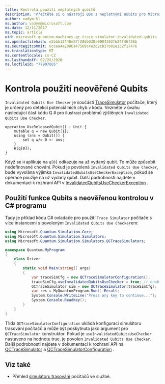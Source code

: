 ```yaml
---
title: Kontrola použití neplatných qubitů
description: 'Přečtěte si o nástroji QDK s neplatnými Qubits pro Microsoft, který kontroluje kód Q # pro potenciálně neplatnou Qubits.'
author: vadym-kl
ms.author: vadym@microsoft.com
ms.date: 12/11/2017
ms.topic: article
uid: microsoft.quantum.machines.qc-trace-simulator.invalidated-qubits
ms.openlocfilehash: e2bbb12448e27f28db030a0084302fb24f46f26b
ms.sourcegitcommit: 6ccea4a2006a47569c4e2c2cb37001e132f17476
ms.translationtype: MT
ms.contentlocale: cs-CZ
ms.lasthandoff: 02/28/2020
ms.locfileid: "77907065"
---
```

# <a name="invalidated-qubits-use-checker"></a>Kontrola použití neověřené Qubits

`Invalidated Qubits Use Checker` je součástí [TraceSimulator](xref:microsoft.quantum.machines.qc-trace-simulator.intro) počítače, který je určený pro detekci potenciálních chyb v kódu. Vezměte v úvahu následující část kódu Q # pro ilustraci problémů zjištěných `Invalidated Qubits Use Checker`.

```qsharp
operation UseReleasedQubit() : Unit {
    mutable q = new Qubit[1];
    using (ans = Qubit()) {
        set q w/= 0 <- ans;
    }
    H(q[0]);
}
```

Když se `H` aplikuje na `q[0]` odkazuje na už vydaný qubit. To může způsobit nedefinované chování. Pokud je povolená `Invalidated Qubits Use Checker`, bude vyvolána výjimka `InvalidatedQubitsUseCheckerException`, pokud se operace použije na už vydaný qubit. Další podrobnosti najdete v dokumentaci k rozhraní API v [InvalidatedQubitsUseCheckerException](https://docs.microsoft.com/dotnet/api/Microsoft.Quantum.Simulation.Simulators.QCTraceSimulators.InvalidatedQubitsUseCheckerException) .

## <a name="using-the-invalidated-qubits-use-checker-in-your-c-program"></a>Použití funkce Qubits s neověřenou kontrolou v C# programu

Tady je příklad kódu C# ovladače pro použití `Trace
Simulator` počítače s více instancemi s povoleným `Invalidated Qubits Use Checker`em: 

```csharp
using Microsoft.Quantum.Simulation.Core;
using Microsoft.Quantum.Simulation.Simulators;
using Microsoft.Quantum.Simulation.Simulators.QCTraceSimulators;

namespace Quantum.MyProgram
{
    class Driver
    {
        static void Main(string[] args)
        {
            var traceSimCfg = new QCTraceSimulatorConfiguration();
            traceSimCfg.useInvalidatedQubitsUseChecker = true; // enables useInvalidatedQubitsUseChecker
            QCTraceSimulator sim = new QCTraceSimulator(traceSimCfg);
            var res = MyQuantumProgram.Run().Result;
            System.Console.WriteLine("Press any key to continue...");
            System.Console.ReadKey();
        }
    }
}
```

Třída `QCTraceSimulatorConfiguration` ukládá konfiguraci simulátoru trasování počítačů a může být poskytnuta jako argument pro `QCTraceSimulator` konstruktor. Pokud je `useInvalidatedQubitsUseChecker` nastaveno na hodnotu true, je povolen `Invalidated Qubits Use Checker`. Další podrobnosti najdete v dokumentaci k rozhraní API na [QCTraceSimulator](https://docs.microsoft.com/dotnet/api/Microsoft.Quantum.Simulation.Simulators.QCTraceSimulators.QCTraceSimulator) a [QCTraceSimulatorConfiguration](https://docs.microsoft.com/dotnet/api/Microsoft.Quantum.Simulation.Simulators.QCTraceSimulators.QCTraceSimulatorConfiguration) .

## <a name="see-also"></a>Viz také ##

- Přehled [simulátoru trasování](xref:microsoft.quantum.machines.qc-trace-simulator.intro) počítačů ve službě.
